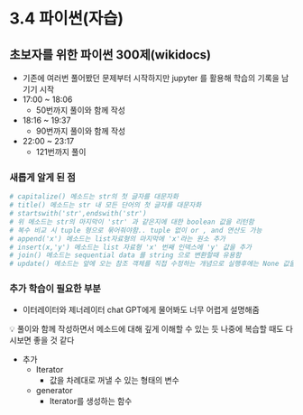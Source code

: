 # 3.4 파이썬(자습)

## 초보자를 위한 파이썬 300제(wikidocs)

- 기존에 여러번 풀어봤던 문제부터 시작하지만 jupyter 를 활용해 학습의 기록을 남기기 시작
- 17:00 ~ 18:06
    - 50번까지 풀이와 함께 작성
- 18:16 ~ 19:37
    - 90번까지 풀이와 함께 작성
- 22:00 ~ 23:17
    - 121번까지 풀이

### 새롭게 알게 된 점

```python
# capitalize() 메소드는 str의 첫 글자를 대문자화
# title() 메소드는 str 내 모든 단어의 첫 글자를 대문자화
# startswith('str',endswith('str')
# 위 메소드는 str의 마지막이 'str' 과 같은지에 대한 boolean 값을 리턴함
# 복수 비교 시 tuple 형으로 묶어줘야함.. tuple 없이 or , and 연산도 가능
# append('x') 메소드는 list자료형의 마지막에 'x'라는 원소 추가
# insert(x,'y') 메소드는 list 자료형 'x' 번째 인덱스에 'y' 값을 추가
# join() 메소드는 sequential data 를 string 으로 변환할때 유용함
# update() 메소드는 앞에 오는 참조 객체를 직접 수정하는 개념으로 실행후에는 None 값을 반환한다
```

### 추가 학습이 필요한 부분

- 이터레이터와 제너레이터 chat GPT에게 물어봐도 너무 어렵게 설명해줌

<aside>
💡 풀이와 함께 작성하면서 메소드에 대해 깊게 이해할 수 있는 듯
나중에 복습할 때도 다시보면 좋을 것 같다

</aside>

- 추가
    - Iterator
        - 값을 차례대로 꺼낼 수 있는 형태의 변수
    - generator
        - Iterator를 생성하는 함수